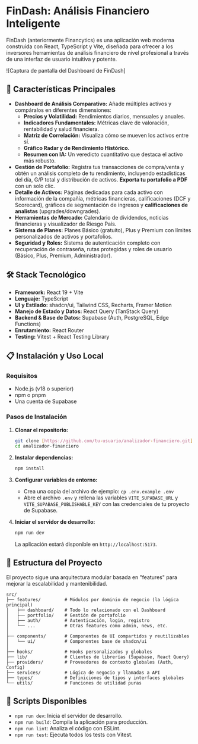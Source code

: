 # FinDash: Análisis Financiero Inteligente

FinDash (anteriormente Financytics) es una aplicación web moderna construida con React, TypeScript y Vite, diseñada para ofrecer a los inversores herramientas de análisis financiero de nivel profesional a través de una interfaz de usuario intuitiva y potente.

![Captura de pantalla del Dashboard de FinDash]

## 🚀 Características Principales

* **Dashboard de Análisis Comparativo:** Añade múltiples activos y compáralos en diferentes dimensiones:
    * **Precios y Volatilidad:** Rendimientos diarios, mensuales y anuales.
    * **Indicadores Fundamentales:** Métricas clave de valoración, rentabilidad y salud financiera.
    * **Matriz de Correlación:** Visualiza cómo se mueven los activos entre sí.
    * **Gráfico Radar y de Rendimiento Histórico.**
    * **Resumen con IA:** Un veredicto cuantitativo que destaca el activo más robusto.
* **Gestión de Portafolio:** Registra tus transacciones de compra/venta y obtén un análisis completo de tu rendimiento, incluyendo estadísticas del día, G/P total y distribución de activos. **Exporta tu portafolio a PDF** con un solo clic.
* **Detalle de Activos:** Páginas dedicadas para cada activo con información de la compañía, métricas financieras, calificaciones (DCF y Scorecard), gráficos de segmentación de ingresos y **calificaciones de analistas** (upgrades/downgrades).
* **Herramientas de Mercado:** Calendario de dividendos, noticias financieras y visualizador de Riesgo País.
* **Sistema de Planes:** Planes Básico (gratuito), Plus y Premium con límites personalizados de activos y portafolios.
* **Seguridad y Roles:** Sistema de autenticación completo con recuperación de contraseña, rutas protegidas y roles de usuario (Básico, Plus, Premium, Administrador).

## 🛠️ Stack Tecnológico

* **Framework:** React 19 + Vite
* **Lenguaje:** TypeScript
* **UI y Estilado:** shadcn/ui, Tailwind CSS, Recharts, Framer Motion
* **Manejo de Estado y Datos:** React Query (TanStack Query)
* **Backend & Base de Datos:** Supabase (Auth, PostgreSQL, Edge Functions)
* **Enrutamiento:** React Router
* **Testing:** Vitest + React Testing Library

## 📋 Instalación y Uso Local

### **Requisitos**

* Node.js (v18 o superior)
* npm o pnpm
* Una cuenta de Supabase

### **Pasos de Instalación**

1.  **Clonar el repositorio:**
    ```bash
    git clone [https://github.com/tu-usuario/analizador-financiero.git](https://github.com/tu-usuario/analizador-financiero.git)
    cd analizador-financiero
    ```

2.  **Instalar dependencias:**
    ```bash
    npm install
    ```

3.  **Configurar variables de entorno:**
    * Crea una copia del archivo de ejemplo: `cp .env.example .env`
    * Abre el archivo `.env` y rellena las variables `VITE_SUPABASE_URL` y `VITE_SUPABASE_PUBLISHABLE_KEY` con las credenciales de tu proyecto de Supabase.

4.  **Iniciar el servidor de desarrollo:**
    ```bash
    npm run dev
    ```
    La aplicación estará disponible en `http://localhost:5173`.

## 📁 Estructura del Proyecto

El proyecto sigue una arquitectura modular basada en "features" para mejorar la escalabilidad y mantenibilidad.

```
src/
├── features/         # Módulos por dominio de negocio (la lógica principal)
│   ├── dashboard/    # Todo lo relacionado con el Dashboard
│   ├── portfolio/    # Gestión de portafolio
│   ├── auth/         # Autenticación, login, registro
│   └── ...           # Otras features como admin, news, etc.
│
├── components/       # Componentes de UI compartidos y reutilizables
│   └── ui/           # Componentes base de shadcn/ui
│
├── hooks/            # Hooks personalizados y globales
├── lib/              # Clientes de librerías (Supabase, React Query)
├── providers/        # Proveedores de contexto globales (Auth, Config)
├── services/         # Lógica de negocio y llamadas a API
├── types/            # Definiciones de tipos y interfaces globales
└── utils/            # Funciones de utilidad puras
```

## 🧪 Scripts Disponibles

* `npm run dev`: Inicia el servidor de desarrollo.
* `npm run build`: Compila la aplicación para producción.
* `npm run lint`: Analiza el código con ESLint.
* `npm run test`: Ejecuta todos los tests con Vitest.